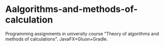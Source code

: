 # Aalgorithms-and-methods-of-calculation
Programming assignments in university course "Theory of algorithms and methods of calculations". JavaFX+Gluon+Gradle.
